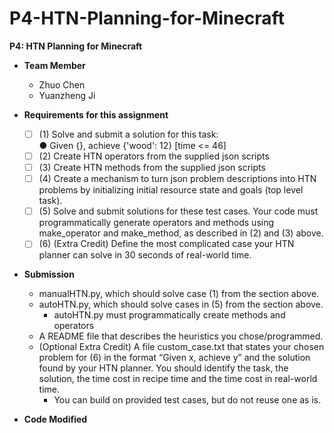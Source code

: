 # P4-HTN-Planning-for-Minecraft
**P4: HTN Planning for Minecraft**  
  - **Team Member**
    - Zhuo Chen
    - Yuanzheng Ji
   
  - **Requirements for this assignment**  
    - [ ] (1) Solve and submit a solution for this task:  
                ●	Given {}, achieve {'wood': 12} [time <= 46]
    - [ ] (2) Create HTN operators from the supplied json scripts
    - [ ] (3) Create HTN methods from the supplied json scripts
    - [ ] (4) Create a mechanism to turn json problem descriptions into HTN problems by initializing initial resource state and goals (top level task).
    - [ ] (5) Solve and submit solutions for these test cases. Your code must programmatically generate operators and methods using make_operator and make_method, as described in (2) and (3) above.
    - [ ] (6)  (Extra Credit) Define the most complicated case your HTN planner can solve in 30 seconds of real-world time.
  - **Submission**  
    -	manualHTN.py, which should solve case (1) from the section above.  
    -	autoHTN.py, which should solve cases in (5) from the section above.  
        -	autoHTN.py must programmatically create methods and operators
    - A README file that describes the heuristics you chose/programmed.  
    - (Optional Extra Credit) A file custom_case.txt that states your chosen problem for (6) in the format “Given x, achieve y” and the solution found by your HTN planner.  You should identify the task, the solution, the time cost in recipe time and the time cost in real-world time.    
        - You can build on  provided test cases, but do not reuse one as is.
  
  - **Code Modified**
